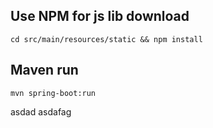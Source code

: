 
## Use NPM for js lib download
`cd src/main/resources/static && npm install`

## Maven run
`mvn spring-boot:run`



asdad
asdafag
